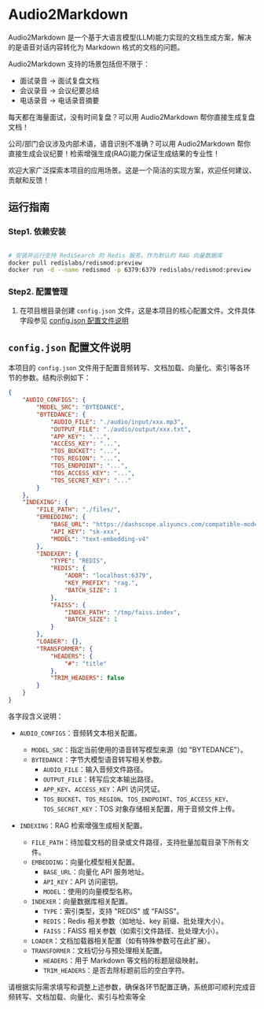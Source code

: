 # Audio2Markdown

Audio2Markdown 是一个基于大语言模型(LLM)能力实现的文档生成方案，解决的是语音对话内容转化为 Markdown 格式的文档的问题。

Audio2Markdown 支持的场景包括但不限于：

- 面试录音 -> 面试复盘文档
- 会议录音 -> 会议纪要总结
- 电话录音 -> 电话录音摘要

每天都在海量面试，没有时间复盘？可以用 Audio2Markdown 帮你直接生成复盘文档！

公司/部门会议涉及内部术语，语音识别不准确？可以用 Audio2Markdown 帮你直接生成会议纪要！检索增强生成(RAG)能力保证生成结果的专业性！

欢迎大家广泛探索本项目的应用场景。这是一个简洁的实现方案，欢迎任何建议、贡献和反馈！

## 运行指南

### Step1. 依赖安装

```bash

# 安装并运行支持 RediSearch 的 Redis 服务，作为默认的 RAG 向量数据库
docker pull redislabs/redismod:preview  
docker run -d --name redismod -p 6379:6379 redislabs/redismod:preview

```

### Step2. 配置管理

1. 在项目根目录创建 `config.json` 文件，这是本项目的核心配置文件。文件具体字段参见 [config.json 配置文件说明](#configjson-配置文件说明)

## `config.json` 配置文件说明

本项目的 `config.json` 文件用于配置音频转写、文档加载、向量化、索引等各环节的参数。结构示例如下：

```json
{
    "AUDIO_CONFIGS": {
        "MODEL_SRC": "BYTEDANCE",
        "BYTEDANCE": {
            "AUDIO_FILE": "./audio/input/xxx.mp3",
            "OUTPUT_FILE": "./audio/output/xxx.txt",
            "APP_KEY": "...",
            "ACCESS_KEY": "...",
            "TOS_BUCKET": "...",
            "TOS_REGION": "...",
            "TOS_ENDPOINT": "...",
            "TOS_ACCESS_KEY": "...",
            "TOS_SECRET_KEY": "..."
        }
    },
    "INDEXING": {
        "FILE_PATH": "./files/",
        "EMBEDDING": {
            "BASE_URL": "https://dashscope.aliyuncs.com/compatible-mode/v1",
            "API_KEY": "sk-xxx",
            "MODEL": "text-embedding-v4"
        },
        "INDEXER": {
            "TYPE": "REDIS",
            "REDIS": {
                "ADDR": "localhost:6379",
                "KEY_PREFIX": "rag.",
                "BATCH_SIZE": 1
            },
            "FAISS": {
                "INDEX_PATH": "/tmp/faiss.index",
                "BATCH_SIZE": 1
            }
        },
        "LOADER": {},
        "TRANSFORMER": {
            "HEADERS": {
                "#": "title"
            },
            "TRIM_HEADERS": false
        }
    }
}
```

各字段含义说明：

- `AUDIO_CONFIGS`：音频转文本相关配置。
    - `MODEL_SRC`：指定当前使用的语音转写模型来源（如 "BYTEDANCE"）。
    - `BYTEDANCE`：字节大模型语音转写相关参数。
        - `AUDIO_FILE`：输入音频文件路径。
        - `OUTPUT_FILE`：转写后文本输出路径。
        - `APP_KEY`、`ACCESS_KEY`：API 访问凭证。
        - `TOS_BUCKET`、`TOS_REGION`、`TOS_ENDPOINT`、`TOS_ACCESS_KEY`、`TOS_SECRET_KEY`：TOS 对象存储相关配置，用于音频文件上传。

- `INDEXING`：RAG 检索增强生成相关配置。
    - `FILE_PATH`：待加载文档的目录或文件路径，支持批量加载目录下所有文件。
    - `EMBEDDING`：向量化模型相关配置。
        - `BASE_URL`：向量化 API 服务地址。
        - `API_KEY`：API 访问密钥。
        - `MODEL`：使用的向量模型名称。
    - `INDEXER`：向量数据库相关配置。
        - `TYPE`：索引类型，支持 "REDIS" 或 "FAISS"。
        - `REDIS`：Redis 相关参数（如地址、key 前缀、批处理大小）。
        - `FAISS`：FAISS 相关参数（如索引文件路径、批处理大小）。
    - `LOADER`：文档加载器相关配置（如有特殊参数可在此扩展）。
    - `TRANSFORMER`：文档切分与预处理相关配置。
        - `HEADERS`：用于 Markdown 等文档的标题层级映射。
        - `TRIM_HEADERS`：是否去除标题前后的空白字符。

请根据实际需求填写和调整上述参数，确保各环节配置正确，系统即可顺利完成音频转写、文档加载、向量化、索引与检索等全



